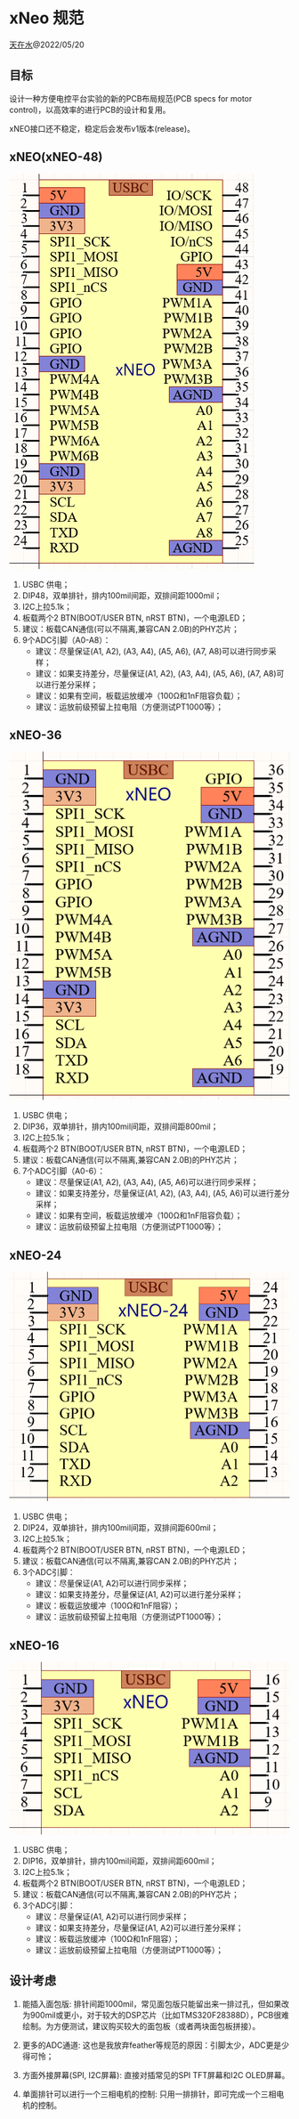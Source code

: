 # xNeo 规范

[天在水](heguolin@mail.iee.ac.cn)@2022/05/20

## 目标

设计一种方便电控平台实验的新的PCB布局规范(PCB specs for motor control)，以高效率的进行PCB的设计和复用。

xNEO接口还不稳定，稳定后会发布v1版本(release)。

## xNEO(xNEO-48)

![xNEO](./images/xNEO-48.png)

1. USBC 供电；
2. DIP48，双单排针，排内100mil间距，双排间距1000mil；
3. I2C上拉5.1k；
4. 板载两个2 BTN(BOOT/USER BTN, nRST BTN)，一个电源LED；
5. 建议：板载CAN通信(可以不隔离,兼容CAN 2.0B)的PHY芯片；
6. 9个ADC引脚（A0-A8）：
   - 建议：尽量保证(A1, A2), (A3, A4), (A5, A6), (A7, A8)可以进行同步采样；
   - 建议：如果支持差分，尽量保证(A1, A2), (A3, A4), (A5, A6), (A7, A8)可以进行差分采样；
   - 建议：如果有空间，板载运放缓冲（100Ω和1nF阻容负载）；
   - 建议：运放前级预留上拉电阻（方便测试PT1000等）；

## xNEO-36

![xNEO](./images/xNEO-36.png)

1. USBC 供电；
2. DIP36，双单排针，排内100mil间距，双排间距800mil；
3. I2C上拉5.1k；
4. 板载两个2 BTN(BOOT/USER BTN, nRST BTN)，一个电源LED；
5. 建议：板载CAN通信(可以不隔离,兼容CAN 2.0B)的PHY芯片；
6. 7个ADC引脚（A0-6）：
   - 建议：尽量保证(A1, A2), (A3, A4), (A5, A6)可以进行同步采样；
   - 建议：如果支持差分，尽量保证(A1, A2), (A3, A4), (A5, A6)可以进行差分采样；
   - 建议：如果有空间，板载运放缓冲（100Ω和1nF阻容负载）；
   - 建议：运放前级预留上拉电阻（方便测试PT1000等）；

## xNEO-24

![xNEO](./images/xNEO-24.png)

1. USBC 供电；
2. DIP24，双单排针，排内100mil间距，双排间距600mil；
3. I2C上拉5.1k；
4. 板载两个2 BTN(BOOT/USER BTN, nRST BTN)，一个电源LED；
5. 建议：板载CAN通信(可以不隔离,兼容CAN 2.0B)的PHY芯片；
6. 3个ADC引脚：
   - 建议：尽量保证(A1, A2)可以进行同步采样；
   - 建议：如果支持差分，尽量保证(A1, A2)可以进行差分采样；
   - 建议：板载运放缓冲（100Ω和1nF阻容）；
   - 建议：运放前级预留上拉电阻（方便测试PT1000等）；

## xNEO-16

![xNEO-S](./images/xNEO-16.png)

1. USBC 供电；
2. DIP16，双单排针，排内100mil间距，双排间距600mil；
3. I2C上拉5.1k；
4. 板载两个2 BTN(BOOT/USER BTN, nRST BTN)，一个电源LED；
5. 建议：板载CAN通信(可以不隔离,兼容CAN 2.0B)的PHY芯片；
6. 3个ADC引脚：
   - 建议：尽量保证(A1, A2)可以进行同步采样；
   - 建议：如果支持差分，尽量保证(A1, A2)可以进行差分采样；
   - 建议：板载运放缓冲（100Ω和1nF阻容）；
   - 建议：运放前级预留上拉电阻（方便测试PT1000等）；

## 设计考虑

1. 能插入面包版:
    排针间距1000mil，常见面包版只能留出来一排过孔，但如果改为900mil或更小，对于较大的DSP芯片（比如TMS320F28388D），PCB很难绘制。为方便测试，建议购买较大的面包板（或者两块面包板拼接）。

2. 更多的ADC通道:
    这也是我放弃feather等规范的原因：引脚太少，ADC更是少得可怜；

3. 方面外接屏幕(SPI, I2C屏幕):
    直接对插常见的SPI TFT屏幕和I2C OLED屏幕。

4. 单面排针可以进行一个三相电机的控制:
    只用一排排针，即可完成一个三相电机的控制。
